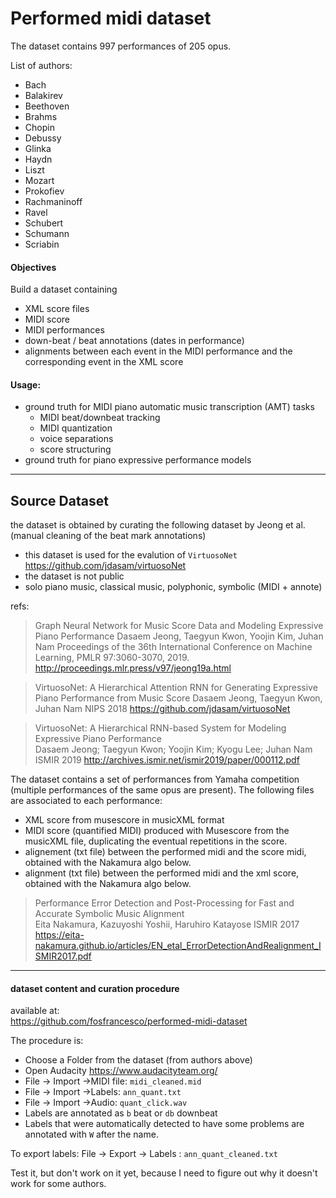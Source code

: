 # Performed midi dataset


The dataset contains 997 performances of 205 opus.


List of authors:
- Bach
- Balakirev
- Beethoven
- Brahms
- Chopin
- Debussy
- Glinka
- Haydn
- Liszt
- Mozart
- Prokofiev
- Rachmaninoff
- Ravel
- Schubert
- Schumann
- Scriabin

#### Objectives

Build a dataset containing
- XML score files 
- MIDI score
- MIDI performances
- down-beat / beat annotations (dates in performance)
- alignments between each event in the MIDI performance and the corresponding event in the XML score


#### Usage:
- ground truth for MIDI piano automatic music transcription (AMT) tasks
    - MIDI beat/downbeat tracking
    - MIDI quantization
    - voice separations
    - score structuring
- ground truth for piano expressive performance models
    

---
## Source Dataset
the dataset is obtained by curating the following dataset by Jeong et al.
(manual cleaning of the beat mark annotations)


- this dataset is used for the evalution of `VirtuosoNet` 
  https://github.com/jdasam/virtuosoNet
- the dataset is not public
- solo piano music, classical music, polyphonic, symbolic (MIDI + annote)

refs:


> Graph Neural Network for Music Score Data and Modeling Expressive Piano Performance
Dasaem Jeong, Taegyun Kwon, Yoojin Kim, Juhan Nam 
> Proceedings of the 36th International Conference on Machine Learning, PMLR 97:3060-3070, 2019.
> http://proceedings.mlr.press/v97/jeong19a.html


> VirtuosoNet: A Hierarchical Attention RNN for Generating Expressive Piano Performance from Music Score
> Dasaem Jeong, Taegyun Kwon, Juhan Nam
> NIPS 2018
> https://github.com/jdasam/virtuosoNet

> VirtuosoNet: A Hierarchical RNN-based System for Modeling Expressive Piano Performance  
> Dasaem Jeong; Taegyun Kwon; Yoojin Kim; Kyogu Lee; Juhan Nam
> ISMIR 2019
> http://archives.ismir.net/ismir2019/paper/000112.pdf

The dataset contains a set of performances from Yamaha competition (multiple performances of the same opus are present). The following files are associated to each performance:
- XML score from musescore in musicXML format
- MIDI score (quantified MIDI) produced with Musescore from the musicXML file, duplicating the eventual repetitions in the score.
- alignement (txt file)  between the performed midi and the score midi,
  obtained with the Nakamura algo below.
- alignment (txt file) between the performed midi and the xml score, 
  obtained with the Nakamura algo below.
  
> Performance Error Detection and Post-Processing for Fast and Accurate Symbolic Music Alignment  
> Eita Nakamura, Kazuyoshi Yoshii, Haruhiro Katayose
> ISMIR 2017
> https://eita-nakamura.github.io/articles/EN_etal_ErrorDetectionAndRealignment_ISMIR2017.pdf

---
#### dataset content and curation procedure

available at:  
https://github.com/fosfrancesco/performed-midi-dataset


The procedure is:
- Choose a Folder from the dataset (from authors above)
- Open Audacity https://www.audacityteam.org/
- File -> Import ->MIDI file: `midi_cleaned.mid`
- File -> Import ->Labels: `ann_quant.txt`
- File -> Import ->Audio: `quant_click.wav`
- Labels are annotated as `b` beat or `db` downbeat
- Labels that were automatically detected to have some problems are annotated with `W` after the name.

To export labels: File -> Export -> Labels : `ann_quant_cleaned.txt`

Test it, but don't work on it yet, because I need to figure out why it doesn't work for some authors.




